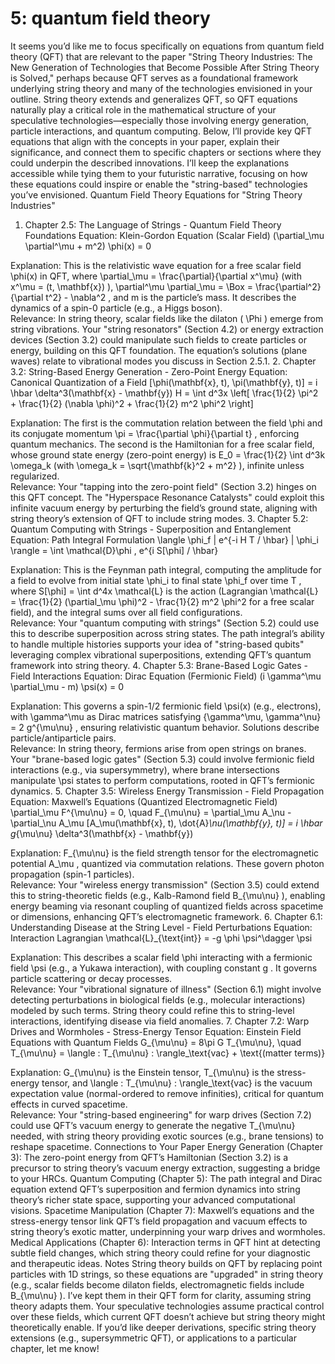 # 5: quantum field theory

It seems you’d like me to focus specifically on equations from quantum field theory (QFT) that are relevant to the paper "String Theory Industries: The New Generation of Technologies that Become Possible After String Theory is Solved," perhaps because QFT serves as a foundational framework underlying string theory and many of the technologies envisioned in your outline. String theory extends and generalizes QFT, so QFT equations naturally play a critical role in the mathematical structure of your speculative technologies—especially those involving energy generation, particle interactions, and quantum computing.
Below, I’ll provide key QFT equations that align with the concepts in your paper, explain their significance, and connect them to specific chapters or sections where they could underpin the described innovations. I’ll keep the explanations accessible while tying them to your futuristic narrative, focusing on how these equations could inspire or enable the "string-based" technologies you’ve envisioned.
Quantum Field Theory Equations for "String Theory Industries"
1. Chapter 2.5: The Language of Strings - Quantum Field Theory Foundations
Equation: Klein-Gordon Equation (Scalar Field)
(\partial_\mu \partial^\mu + m^2) \phi(x) = 0
   
Explanation: This is the relativistic wave equation for a free scalar field 
\phi(x)
 in QFT, where 
\partial_\mu = \frac{\partial}{\partial x^\mu}
 (with 
x^\mu = (t, \mathbf{x})
), 
\partial^\mu \partial_\mu = \Box = \frac{\partial^2}{\partial t^2} - \nabla^2
, and 
m
 is the particle’s mass. It describes the dynamics of a spin-0 particle (e.g., a Higgs boson).  
Relevance: In string theory, scalar fields like the dilaton (
\Phi
) emerge from string vibrations. Your "string resonators" (Section 4.2) or energy extraction devices (Section 3.2) could manipulate such fields to create particles or energy, building on this QFT foundation. The equation’s solutions (plane waves) relate to vibrational modes you discuss in Section 2.5.1.
2. Chapter 3.2: String-Based Energy Generation - Zero-Point Energy
Equation: Canonical Quantization of a Field
[\phi(\mathbf{x}, t), \pi(\mathbf{y}, t)] = i \hbar \delta^3(\mathbf{x} - \mathbf{y})
H = \int d^3x \left[ \frac{1}{2} \pi^2 + \frac{1}{2} (\nabla \phi)^2 + \frac{1}{2} m^2 \phi^2 \right]
   
Explanation: The first is the commutation relation between the field 
\phi
 and its conjugate momentum 
\pi = \frac{\partial \phi}{\partial t}
, enforcing quantum mechanics. The second is the Hamiltonian for a free scalar field, whose ground state energy (zero-point energy) is 
E_0 = \frac{1}{2} \int d^3k \omega_k
 (with 
\omega_k = \sqrt{\mathbf{k}^2 + m^2}
), infinite unless regularized.  
Relevance: Your "tapping into the zero-point field" (Section 3.2) hinges on this QFT concept. The "Hyperspace Resonance Catalysts" could exploit this infinite vacuum energy by perturbing the field’s ground state, aligning with string theory’s extension of QFT to include string modes.
3. Chapter 5.2: Quantum Computing with Strings - Superposition and Entanglement
Equation: Path Integral Formulation
\langle \phi_f | e^{-i H T / \hbar} | \phi_i \rangle = \int \mathcal{D}\phi \, e^{i S[\phi] / \hbar}
   
Explanation: This is the Feynman path integral, computing the amplitude for a field to evolve from initial state 
\phi_i
 to final state 
\phi_f
 over time 
T
, where 
S[\phi] = \int d^4x \mathcal{L}
 is the action (Lagrangian 
\mathcal{L} = \frac{1}{2} (\partial_\mu \phi)^2 - \frac{1}{2} m^2 \phi^2
 for a free scalar field), and the integral sums over all field configurations.  
Relevance: Your "quantum computing with strings" (Section 5.2) could use this to describe superposition across string states. The path integral’s ability to handle multiple histories supports your idea of "string-based qubits" leveraging complex vibrational superpositions, extending QFT’s quantum framework into string theory.
4. Chapter 5.3: Brane-Based Logic Gates - Field Interactions
Equation: Dirac Equation (Fermionic Field)
(i \gamma^\mu \partial_\mu - m) \psi(x) = 0
   
Explanation: This governs a spin-1/2 fermionic field 
\psi(x)
 (e.g., electrons), with 
\gamma^\mu
 as Dirac matrices satisfying 
\{\gamma^\mu, \gamma^\nu\} = 2 g^{\mu\nu}
, ensuring relativistic quantum behavior. Solutions describe particle/antiparticle pairs.  
Relevance: In string theory, fermions arise from open strings on branes. Your "brane-based logic gates" (Section 5.3) could involve fermionic field interactions (e.g., via supersymmetry), where brane intersections manipulate 
\psi
 states to perform computations, rooted in QFT’s fermionic dynamics.
5. Chapter 3.5: Wireless Energy Transmission - Field Propagation
Equation: Maxwell’s Equations (Quantized Electromagnetic Field)
\partial_\mu F^{\mu\nu} = 0, \quad F_{\mu\nu} = \partial_\mu A_\nu - \partial_\nu A_\mu
 [A_\mu(\mathbf{x}, t), \dot{A}_\nu(\mathbf{y}, t)] = i \hbar g_{\mu\nu} \delta^3(\mathbf{x} - \mathbf{y})
   
Explanation: 
F_{\mu\nu}
 is the field strength tensor for the electromagnetic potential 
A_\mu
, quantized via commutation relations. These govern photon propagation (spin-1 particles).  
Relevance: Your "wireless energy transmission" (Section 3.5) could extend this to string-theoretic fields (e.g., Kalb-Ramond field 
B_{\mu\nu}
), enabling energy beaming via resonant coupling of quantized fields across spacetime or dimensions, enhancing QFT’s electromagnetic framework.
6. Chapter 6.1: Understanding Disease at the String Level - Field Perturbations
Equation: Interaction Lagrangian
\mathcal{L}_{\text{int}} = -g \phi \psi^\dagger \psi
   
Explanation: This describes a scalar field 
\phi
 interacting with a fermionic field 
\psi
 (e.g., a Yukawa interaction), with coupling constant 
g
. It governs particle scattering or decay processes.  
Relevance: Your "vibrational signature of illness" (Section 6.1) might involve detecting perturbations in biological fields (e.g., molecular interactions) modeled by such terms. String theory could refine this to string-level interactions, identifying disease via field anomalies.
7. Chapter 7.2: Warp Drives and Wormholes - Stress-Energy Tensor
Equation: Einstein Field Equations with Quantum Fields
G_{\mu\nu} = 8\pi G T_{\mu\nu}, \quad T_{\mu\nu} = \langle : T_{\mu\nu} : \rangle_\text{vac} + \text{(matter terms)}
   
Explanation: 
G_{\mu\nu}
 is the Einstein tensor, 
T_{\mu\nu}
 is the stress-energy tensor, and 
\langle : T_{\mu\nu} : \rangle_\text{vac}
 is the vacuum expectation value (normal-ordered to remove infinities), critical for quantum effects in curved spacetime.  
Relevance: Your "string-based engineering" for warp drives (Section 7.2) could use QFT’s vacuum energy to generate the negative 
T_{\mu\nu}
 needed, with string theory providing exotic sources (e.g., brane tensions) to reshape spacetime.
Connections to Your Paper
Energy Generation (Chapter 3): The zero-point energy from QFT’s Hamiltonian (Section 3.2) is a precursor to string theory’s vacuum energy extraction, suggesting a bridge to your HRCs.
Quantum Computing (Chapter 5): The path integral and Dirac equation extend QFT’s superposition and fermion dynamics into string theory’s richer state space, supporting your advanced computational visions.
Spacetime Manipulation (Chapter 7): Maxwell’s equations and the stress-energy tensor link QFT’s field propagation and vacuum effects to string theory’s exotic matter, underpinning your warp drives and wormholes.
Medical Applications (Chapter 6): Interaction terms in QFT hint at detecting subtle field changes, which string theory could refine for your diagnostic and therapeutic ideas.
Notes
String theory builds on QFT by replacing point particles with 1D strings, so these equations are "upgraded" in string theory (e.g., scalar fields become dilaton fields, electromagnetic fields include 
B_{\mu\nu}
). I’ve kept them in their QFT form for clarity, assuming string theory adapts them.
Your speculative technologies assume practical control over these fields, which current QFT doesn’t achieve but string theory might theoretically enable.
If you’d like deeper derivations, specific string theory extensions (e.g., supersymmetric QFT), or applications to a particular chapter, let me know!